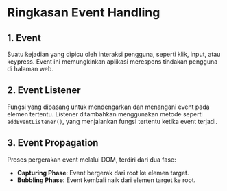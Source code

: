 # Ringkasan Event Handling

## 1. Event
Suatu kejadian yang dipicu oleh interaksi pengguna, seperti klik, input, atau keypress. Event ini memungkinkan aplikasi merespons tindakan pengguna di halaman web.

## 2. Event Listener
Fungsi yang dipasang untuk mendengarkan dan menangani event pada elemen tertentu. Listener ditambahkan menggunakan metode seperti `addEventListener()`, yang menjalankan fungsi tertentu ketika event terjadi.

## 3. Event Propagation
Proses pergerakan event melalui DOM, terdiri dari dua fase: 
- **Capturing Phase**: Event bergerak dari root ke elemen target.
- **Bubbling Phase**: Event kembali naik dari elemen target ke root.
